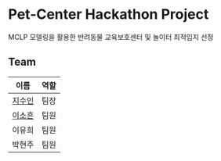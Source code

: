 # Pet-Center Hackathon Project
MCLP 모델링을 활용한 반려동물 교육보호센터 및 놀이터 최적입지 선정

## Team
| 이름 | 역할 |
|-----|-----|
| [지수인](https://github.com/sooinji) | 팀장 |
| [이소흔](https://github.com/dyoluv12) | 팀원 |
| 이유희 | 팀원 |
| 박현주 | 팀원 |

